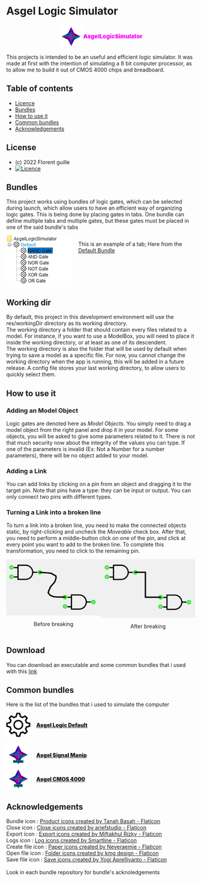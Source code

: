 
# Asgel Logic Simulator

<div style = "display:flex;align-items:center;justify-content:center">
    <div style = "display:flex;align-items:center">
    <img src = "logo.png" width = 64 height = 64/>
    <p style = "color:#f0f;font-size:15px;font-weight:900">AsgelLogicSimulator</p>
    </div>
    
</div>

This projects is intended to be an useful and efficient logic simulator. It was made at first with the intention of simulating a 8 bit computer processor, as to allow me to build it out of CMOS 4000 chips and breadboard.

## Table of contents
* [Licence](#license)
* [Bundles](#bundles)
* [How to use it](#how-to-use-it)
* [Common bundles](#common-bundles)
* [Acknowledgements](#acknowledgements)

## License
- (c) 2022 Florent guille
- [![Licence](https://img.shields.io/badge/License-MIT-green.svg)](http://opensource.org/licenses/MIT)

## Bundles
This project works using bundles of logic gates, which can be selected during launch, which allow users to have an efficient way of organizing logic gates. This is being done by placing gates in tabs. One bundle can define multiple tabs and multiple gates, but these gates must be placed in one of the said bundle's tabs
<div style = "display:flex">
<img src = "logictab.png" style = "padding-right:15px">
<p> This is an example of a tab; Here from the <a href= "https://github.com/AsgelTaren/AsgelLogicDefault"> Default Bundle </a></p>

</div>

## Working dir
By default, this project in this development environment will use the <a>res/workingDir</a> directory as its working directory. 
<br>
The working directory a folder that should contain every files related to a model. For instance, if you want to use a <a>ModelBox</a>, you will need to place it inside the working directory, or at least as one of its descendent.
<br>
The working directory is also the folder that will be used by default when trying to save a model as a specific file. For now, you cannot change the working directory when the app is running, this will be added in a future release.
A config file stores your last working directory, to allow users to quickly select them.

## How to use it
### Adding an Model Object
Logic gates are denoted here as *Model Objects*. You simply need to drag a model object from the right panel and drop it in your model. For some objects, you will be asked to give some parameters related to it.
There is not that much security now about the integrity of the values you can type. If one of the parameters is invalid (Ex: Not a Number for a number parameters), there will be no object added to your model.

### Adding a Link
You can add links by clicking on a pin from an object and dragging it to the target pin. Note that pins have a type: they can be input or output. You can only connect two pins with different types.

### Turning a Link into a broken line
To turn a link into a broken line, you need to make the connected objects static, by right-clicking and uncheck the *Moveable* check box.
After that, you need to perform a middle-button click on one of the pin, and click at every point you want to add to the broken line. To complete this transformation, you need to click to the remaining pin.

<div style = "display:flex;justify-content: space-evenly">
<div style = "display:flex;flex-direction:column;align-items:center">
<img src = "before-breaking.png" width = 300>
<p>Before breaking</p>
</div>
<div style = "display:flex;flex-direction:column;align-items:center">
<img src = "after-breaking.png" width = 300>
<p>After breaking</p>
</div>
</div>

## Download

You can download an executable and some common bundles that i used with this <a href="https://www.mediafire.com/file/j1dnevohtpiu8e0/AsgelLogicSimulator-v0.0.rar/file">link</a>

## Common bundles
Here is the list of the bundles that i used to simulate the computer

<div style = "display:flex;flex-direction:column">
<div style = "display:flex;justify-content:flex-start;align-items:center;padding-bottom:1rem">
<img src = "logo_default.png" width = 64 style = "padding-right:1rem"/>
<a style = "font-weight:900" href="https://github.com/AsgelTaren/AsgelLogicDefault">Asgel Logic Default</a>
</div>

<div style = "display:flex;justify-content:flex-start;align-items:center">
<img src = "logo_signal.png" width = 64 style = "padding-right:1rem"/>
<a style = "font-weight:900" href="https://github.com/AsgelTaren/AsgelLogicSignalManip">Asgel Signal Manip</a>
</div>

<div style = "display:flex;justify-content:flex-start;align-items:center">
<img src = "logo_cmos.png" width = 64 style = "padding-right:1rem"/>
<a style = "font-weight:900" href="https://github.com/AsgelTaren/AsgelCMOS4000">Asgel CMOS 4000</a>
</div>

</div>

## Acknowledgements

Bundle icon : <a href="https://www.flaticon.com/free-icons/product" title="product icons">Product icons created by Tanah Basah - Flaticon</a> <br>
Close icon : <a href="https://www.flaticon.com/free-icons/close" title="close icons">Close icons created by ariefstudio - Flaticon</a> <br>
Export icon : <a href="https://www.flaticon.com/free-icons/export" title="export icons">Export icons created by Miftakhul Rizky - Flaticon</a> <br>
Logs icon : <a href="https://www.flaticon.com/free-icons/log" title="log icons">Log icons created by Smartline - Flaticon</a> <br>
Create file icon : <a href="https://www.flaticon.com/free-icons/paper" title="paper icons">Paper icons created by Neveraemje - Flaticon</a> <br>
Open file icon : <a href="https://www.flaticon.com/free-icons/folder" title="folder icons">Folder icons created by kmg design - Flaticon</a> <br>
Save file icon : <a href="https://www.flaticon.com/free-icons/save" title="save icons">Save icons created by Yogi Aprelliyanto - Flaticon</a>
<br>
<br>
Look in each bundle repository for bundle's acknoledgements
